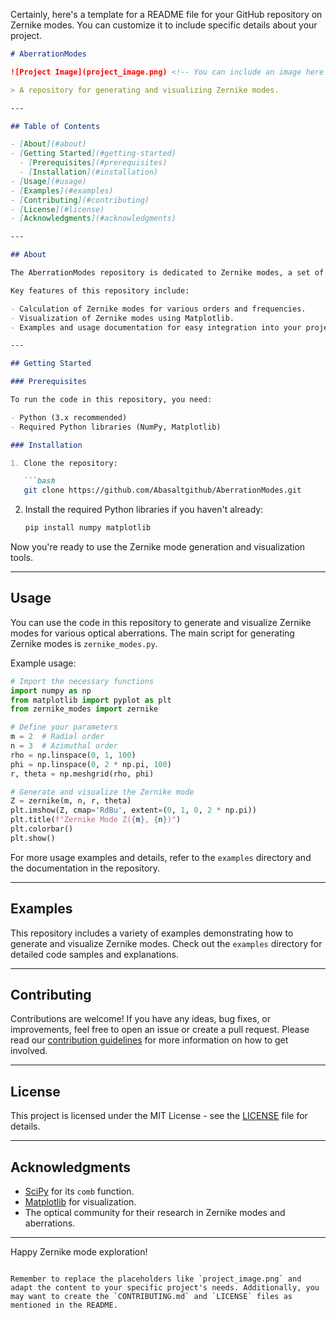 Certainly, here's a template for a README file for your GitHub repository on Zernike modes. You can customize it to include specific details about your project.

```markdown
# AberrationModes

![Project Image](project_image.png) <!-- You can include an image here if you have one -->

> A repository for generating and visualizing Zernike modes.

---

## Table of Contents

- [About](#about)
- [Getting Started](#getting-started)
  - [Prerequisites](#prerequisites)
  - [Installation](#installation)
- [Usage](#usage)
- [Examples](#examples)
- [Contributing](#contributing)
- [License](#license)
- [Acknowledgments](#acknowledgments)

---

## About

The AberrationModes repository is dedicated to Zernike modes, a set of orthogonal polynomial functions used in optics to describe aberrations in optical systems. This repository provides Python code for generating and visualizing Zernike modes, making it a valuable resource for those interested in optics, wavefront analysis, or anyone looking to understand and work with Zernike polynomials.

Key features of this repository include:

- Calculation of Zernike modes for various orders and frequencies.
- Visualization of Zernike modes using Matplotlib.
- Examples and usage documentation for easy integration into your projects.

---

## Getting Started

### Prerequisites

To run the code in this repository, you need:

- Python (3.x recommended)
- Required Python libraries (NumPy, Matplotlib)

### Installation

1. Clone the repository:

   ```bash
   git clone https://github.com/Abasaltgithub/AberrationModes.git
   ```

2. Install the required Python libraries if you haven't already:

   ```bash
   pip install numpy matplotlib
   ```

Now you're ready to use the Zernike mode generation and visualization tools.

---

## Usage

You can use the code in this repository to generate and visualize Zernike modes for various optical aberrations. The main script for generating Zernike modes is `zernike_modes.py`.

Example usage:

```python
# Import the necessary functions
import numpy as np
from matplotlib import pyplot as plt
from zernike_modes import zernike

# Define your parameters
m = 2  # Radial order
n = 3  # Azimuthal order
rho = np.linspace(0, 1, 100)
phi = np.linspace(0, 2 * np.pi, 100)
r, theta = np.meshgrid(rho, phi)

# Generate and visualize the Zernike mode
Z = zernike(m, n, r, theta)
plt.imshow(Z, cmap='RdBu', extent=(0, 1, 0, 2 * np.pi))
plt.title(f"Zernike Mode Z({m}, {n})")
plt.colorbar()
plt.show()
```

For more usage examples and details, refer to the `examples` directory and the documentation in the repository.

---

## Examples

This repository includes a variety of examples demonstrating how to generate and visualize Zernike modes. Check out the `examples` directory for detailed code samples and explanations.

---

## Contributing

Contributions are welcome! If you have any ideas, bug fixes, or improvements, feel free to open an issue or create a pull request. Please read our [contribution guidelines](CONTRIBUTING.md) for more information on how to get involved.

---

## License

This project is licensed under the MIT License - see the [LICENSE](LICENSE) file for details.

---

## Acknowledgments

- [SciPy](https://www.scipy.org/) for its `comb` function.
- [Matplotlib](https://matplotlib.org/) for visualization.
- The optical community for their research in Zernike modes and aberrations.

---

Happy Zernike mode exploration!
```

Remember to replace the placeholders like `project_image.png` and adapt the content to your specific project's needs. Additionally, you may want to create the `CONTRIBUTING.md` and `LICENSE` files as mentioned in the README.
